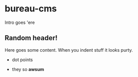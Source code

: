 bureau-cms
========================

Intro goes 'ere

Random header!
----------------------------------

Here goes some content.
    When you indent stuff it looks purty.

  * dot points

  * they so **awsum**
